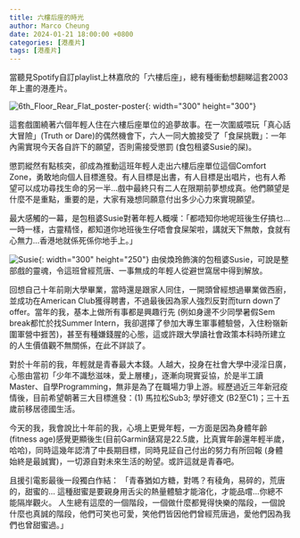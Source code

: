 ```yaml
---
title: 六樓后座的時光
author: Marco Cheung
date: 2024-01-21 18:00:00 +0800
categories: [港產片]
tags: [港產片]
---
```


當聽見Spotify自訂playlist上林嘉欣的「六樓后座」，總有種衝動想翻睇這套2003年上畫的港產片。

![6th_Floor_Rear_Flat_poster-poster](/6th_Floor_Rear_Flat_poster.jpg){: width="300" height="300"}

這套戲圍繞著六個年輕人住在六樓后座單位的追夢故事。在一次圍威喂玩「真心話大冒險」(Truth or Dare)的偶然機會下，六人一同大膽接受了「食屎挑戰」：一年內需實現今天各自許下的願望，否則需接受懲罰 (食包租婆Susie的屎)。

懲罰縱然有點核突，卻成為推動這班年輕人走出六樓后座單位這個Comfort Zone，勇敢地向個人目標進發。有人目標是出書，有人目標是出唱片，也有人希望可以成功尋找生命的另一半...戲中最終只有二人在限期前夢想成真。他們願望是什麼不是重點，重要的是，大家有幾想同願意付出多少心力來實現願望。

最大感觸的一幕，是包租婆Susie對著年輕人概嘆：「都唔知你地呢班後生仔搞乜...一時一樣，古靈精怪，都知道你地班後生仔唔會食屎架啦，講就天下無敵，食就有心無力...香港地就係死係你地手上。」

![Susie](/six-floor-rear-flat-susie.jpeg){: width="300" height="250"}
由侯煥玲飾演的包租婆Susie，可說是整部戲的靈魂，令這班曾經荒唐、一事無成的年輕人從避世窩居中得到解放。

回想自己十年前剛大學畢業，當時還是跟家人同住，一開頭曾經想過畢業做西廚，並成功在American Club獲得聘書，不過最後因為家人強烈反對而turn down了offer。當年的我，基本上做所有事都是興趣行先 (例如身邊不少同學暑假Sem break都忙於找Summer Intern，我卻選擇了參加大專生軍事體驗營，入住粉嶺新圍軍營中捱苦)，甚至有種嫌錢腥的心態，這或許跟大學讀社會政策本科時所建立的人生價值觀不無關係，在此不詳談了。

對於十年前的我，年輕就是青春最大本錢。人越大，投身在社會大學中浸淫日廣，心態由當初「少年不識愁滋味，愛上層樓」，逐漸向現實妥協，於是半工讀Master、自學Programming，無非是為了在職場力爭上游。經歷過近三年新冠疫情後，目前希望朝著三大目標進發：(1) 馬拉松Sub3; 學好德文 (B2至C1)；三十五歲前移居德國生活。

今天的我，我會說比十年前的我，心境上更覺年輕，一方面是因為身體年齡(fitness age)感覺更顯後生(目前Garmin錶寫是22.5歲，比真實年齡還年輕半歲，哈哈)，同時這幾年認清了中長期目標，同時見証自己付出的努力有所回報 (身體始終是最誠實)，一切源自對未來生活的盼望。或許這就是青春吧。

且援引電影最後一段獨白作結：
「青春猶如方糖，對嗎？有稜角，易碎的，荒唐的，甜蜜的...
這種甜蜜是要親身用舌尖的熱量體驗才能溶化，才能品嚐...你總不能隔岸觀火。
人生總有這麼的一個階段，一個做什麼都覺得快樂的階段，一個說什麼也真誠的階段，他們可笑也可愛，笑他們皆因他們曾經荒唐過，愛他們因為我們也曾甜蜜過。」 


